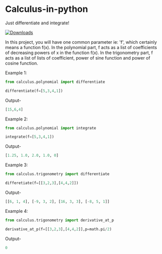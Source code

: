 # Calculus-in-python
Just differentiate and integrate!

[![Downloads](https://pepy.tech/badge/pythcalculus)](https://pepy.tech/project/pythcalculus)

In this project, you will have one common parameter ie: 'f', which certainly means a function f(x).
In the polynomial part, f acts as a list of coefficients of decreasing powers of x in the function f(x). 
In the trigonometry part, f acts as a list of lists of coefficient, power of sine function and power of cosine function.


Example 1:

```python
from calculus.polynomial import differentiate

differentiate(f=[5,3,4,1])
```

Output-

```python
[15,6,4]
```

Example 2:

```python
from calculus.polynomial import integrate

integrate(f=[5,3,4,1])
```

Output-

```python
[1.25, 1.0, 2.0, 1.0, 0]
```

Example 3:

```python
from calculus.trigonometry import differentiate

differetiate(f=[[3,2,3],[4,4,2]])
```

Output-

```python
[[6, 1, 4], [-9, 3, 2], [16, 3, 3], [-8, 5, 1]]
```

Example 4:

```python
from calculus.trigonometry import derivative_at_p

derivative_at_p(f=[[3,2,3],[4,4,2]],p=math.pi/2)
```

Output-

```python
0
```


